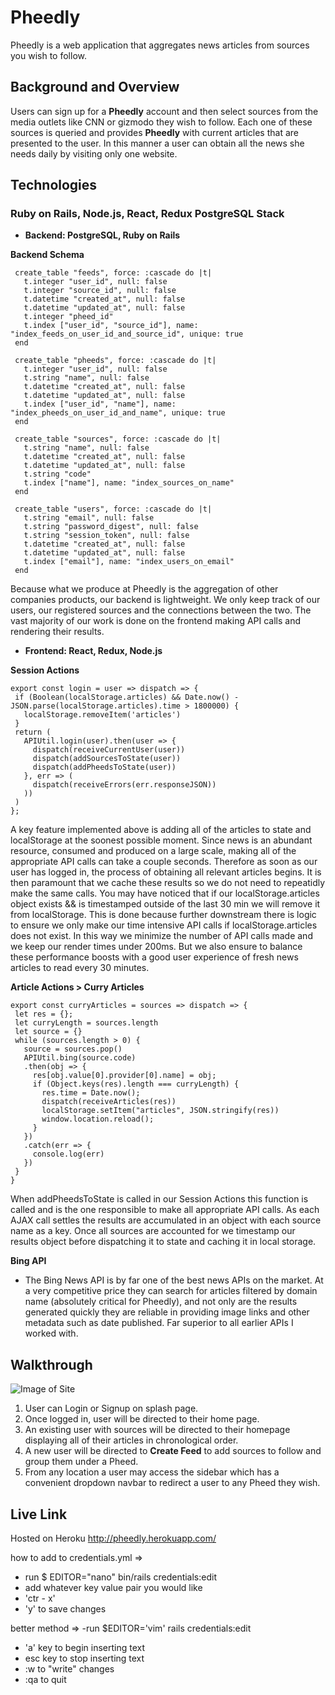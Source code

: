 # Pheedly
Pheedly is a web application that aggregates news articles from sources you wish to follow.

## Background and Overview

Users can sign up for a **Pheedly** account and then select sources from the media outlets like CNN or gizmodo they wish to follow. Each one of these sources is queried and provides **Pheedly** with current articles that are presented to the user. In this manner a user can obtain all the news she needs daily by visiting only one website.

## Technologies

 ### Ruby on Rails, Node.js, React, Redux PostgreSQL Stack
 
 - **Backend: PostgreSQL, Ruby on Rails**
 
**Backend Schema**
 ``` 
  create_table "feeds", force: :cascade do |t|
    t.integer "user_id", null: false
    t.integer "source_id", null: false
    t.datetime "created_at", null: false
    t.datetime "updated_at", null: false
    t.integer "pheed_id"
    t.index ["user_id", "source_id"], name: "index_feeds_on_user_id_and_source_id", unique: true
  end

  create_table "pheeds", force: :cascade do |t|
    t.integer "user_id", null: false
    t.string "name", null: false
    t.datetime "created_at", null: false
    t.datetime "updated_at", null: false
    t.index ["user_id", "name"], name: "index_pheeds_on_user_id_and_name", unique: true
  end

  create_table "sources", force: :cascade do |t|
    t.string "name", null: false
    t.datetime "created_at", null: false
    t.datetime "updated_at", null: false
    t.string "code"
    t.index ["name"], name: "index_sources_on_name"
  end

  create_table "users", force: :cascade do |t|
    t.string "email", null: false
    t.string "password_digest", null: false
    t.string "session_token", null: false
    t.datetime "created_at", null: false
    t.datetime "updated_at", null: false
    t.index ["email"], name: "index_users_on_email"
  end
```

Because what we produce at Pheedly is the aggregation of other companies products, our backend is lightweight. We only keep track of our users, our registered sources and the connections between the two. The vast majority of our work is done on the frontend making API calls and rendering their results.
 
 -  **Frontend: React, Redux, Node.js**
 
 **Session Actions**
 ```  
export const login = user => dispatch => {
  if (Boolean(localStorage.articles) && Date.now() - JSON.parse(localStorage.articles).time > 1800000) {
    localStorage.removeItem('articles')
  }
  return (  
    APIUtil.login(user).then(user => {
      dispatch(receiveCurrentUser(user))
      dispatch(addSourcesToState(user))
      dispatch(addPheedsToState(user))
    }, err => (
      dispatch(receiveErrors(err.responseJSON))
    ))
  )
};
```
A key feature implemented above is adding all of the articles to state and localStorage at the soonest possible moment. Since news is an abundant resource, consumed and produced on a large scale, making all of the appropriate API calls can take a couple seconds. Therefore as soon as our user has logged in, the process of obtaining all relevant articles begins. It is then paramount that we cache these results so we do not need to repeatidly make the same calls. You may have noticed that if our localStorage.articles object exists && is timestamped outside of the last 30 min we will remove it from localStorage. This is done because further downstream there is logic to ensure we only make our time intensive API calls if localStorage.articles does not exist. In this way we minimize the number of API calls made and we keep our render times under 200ms. But we also ensure to balance these performance boosts with a good user experience of fresh news articles to read every 30 minutes.

 **Article Actions > Curry Articles**
 ```
 export const curryArticles = sources => dispatch => {
  let res = {};
  let curryLength = sources.length
  let source = {}
  while (sources.length > 0) {
    source = sources.pop()
    APIUtil.bing(source.code)
    .then(obj => {
      res[obj.value[0].provider[0].name] = obj;
      if (Object.keys(res).length === curryLength) {
        res.time = Date.now();
        dispatch(receiveArticles(res))
        localStorage.setItem("articles", JSON.stringify(res))
        window.location.reload();
      }
    })
    .catch(err => {
      console.log(err)
    })
  }
}
 ```
When addPheedsToState is called in our Session Actions this function is called and is the one responsible to make all appropriate API calls. As each AJAX call settles the results are accumulated in an object with each source name as a key. Once all sources are accounted for we timestamp our results object before dispatching it to state and caching it in local storage.

**Bing API**
  - The Bing News API is by far one of the best news APIs on the market. At a very competitive price they can search for articles filtered by domain name (absolutely 	critical for Pheedly), and not only are the results generated quickly they are reliable in providing image links and other metadata such as date published. Far superior to all earlier APIs I worked with.

## Walkthrough
![Image of Site](https://github.com/pr0grara/pheedly/blob/master/app/assets/images/pheedly.png)
 1. User can Login or Signup on splash page.
 2. Once logged in, user will be directed to their home page.
 3. An existing user with sources will be directed to their homepage displaying all of their articles in chronological order.
 4. A new user will be directed to **Create Feed** to add sources to follow and group them under a Pheed.
 5. From any location a user may access the sidebar which has a convenient dropdown navbar to redirect a user to any Pheed they wish.
 
 ## Live Link
 Hosted on Heroku
 http://pheedly.herokuapp.com/


how to add to credentials.yml =>
  - run $ EDITOR="nano" bin/rails credentials:edit
  - add whatever key value pair you would like
  - 'ctr - x'
  - 'y' to save changes
  
  better method =>
  -run $EDITOR='vim' rails credentials:edit
  - 'a' key to begin inserting text
  - esc key to stop inserting text
  - :w to "write" changes
  - :qa to quit
